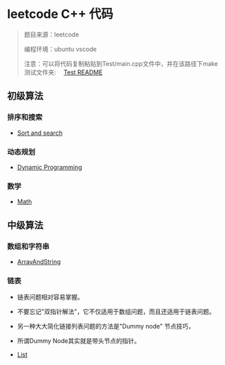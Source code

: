 # leetcode C++ 代码

> 题目来源：leetcode
>
> 编程环境：ubuntu vscode
>  
> 注意：可以将代码复制粘贴到Test/main.cpp文件中，并在该路径下make
> 测试文件夹:&ensp;&ensp; [Test README](/Test/README.md)

## 初级算法

### 排序和搜索

* [Sort and search](/SortAndSearch/README.md)

### 动态规划

* [Dynamic Programming](/DynamicProgramming/README.md)

### 数学

* [Math](Math/README.md)

## 中级算法

### 数组和字符串

* [ArrayAndString](/ArrayAndString2/README.md)

### 链表

* 链表问题相对容易掌握。
* 不要忘记"双指针解法"，它不仅适用于数组问题，而且还适用于链表问题。
* 另一种大大简化链接列表问题的方法是"Dummy node" 节点技巧，
* 所谓Dummy Node其实就是带头节点的指针。

* [List](/List2/README.md)